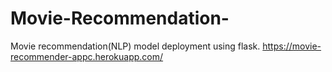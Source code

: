 # Movie-Recommendation-
Movie recommendation(NLP) model deployment using flask.
https://movie-recommender-appc.herokuapp.com/
